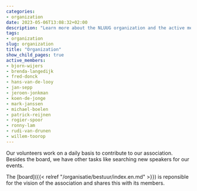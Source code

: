 ```yaml
---
categories:
- organization
date: 2023-05-06T13:08:32+02:00
description: "Learn more about the NLUUG organization and the active members within the different committees"
tags:
- organization
slug: organization
title: "Organization"
show_child_pages: true
active_members:
- bjorn-wijers
- brenda-langedijk
- fred-donck
- hans-van-de-looy
- jan-sepp
- jeroen-jonkman
- koen-de-jonge
- mark-janssen
- michael-boelen
- patrick-reijnen
- rogier-spoor
- ronny-lam
- rudi-van-drunen
- willem-toorop
---
```


Our volunteers work on a daily basis to contribute to our association. Besides the board, we have other tasks like searching new speakers for our events.

The [board]({{< relref "/organisatie/bestuur/index.en.md" >}}) is reponsible for the vision of the association and shares this with its members.
